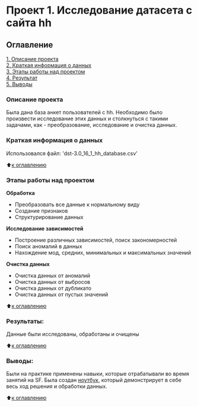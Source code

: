 # Проект 1. Исследование датасета с сайта hh

## Оглавление  
[1. Описание проекта](.README.md#Описание-проекта)  
[2. Краткая информация о данных](.README.md#Краткая-информация-о-данных)  
[3. Этапы работы над проектом](.README.md#Этапы-работы-над-проектом)  
[4. Результат](.README.md#Результат)    
[5. Выводы](.README.md#Выводы) 

### Описание проекта    
Была дана база анкет пользователей с hh. Необходимо было произвести исследование этих данных и столкнуться с такими задачами, как - преобразование, исследование и очистка данных.


### Краткая информация о данных
Использовался файл: 'dst-3.0_16_1_hh_database.csv'
  
:arrow_up:[к оглавлению](.README.md#Оглавление)


### Этапы работы над проектом  
**Обработка**  
- Преобразовать все данные к нормальному виду
- Создание признаков
- Структурирование данных

**Исследование зависимостей**     
- Построение различных зависимостей, поиск закономерностей
- Поиск аномалий в данных
- Нахождение мод, средних, минимальных и максимальных значений

**Очистка данных**     
- Очистка данных от аномалий
- Очистка данных от выбросов
- Очистка данных от дубликато
- Очистка данных от пустых значений

:arrow_up:[к оглавлению](.README.md#Оглавление)


### Результаты:  
Данные были исследованы, обработаны и очищены

:arrow_up:[к оглавлению](.README.md#Оглавление)


### Выводы:  
Были на практике применены навыки, которые отрабатывали во время занятий на SF. Была создан [ноутбук](https://github.com/veligoran1/cv_research_hh/blob/main/project_1/CV_RESEARCH.ipynb), который демонстрирует в себе весь ход решения и обработки данных.

:arrow_up:[к оглавлению](.README.md#Оглавление)
